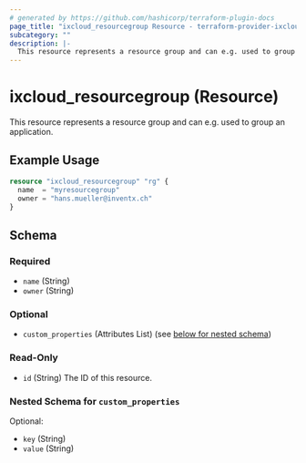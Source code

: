```yaml
---
# generated by https://github.com/hashicorp/terraform-plugin-docs
page_title: "ixcloud_resourcegroup Resource - terraform-provider-ixcloud"
subcategory: ""
description: |-
  This resource represents a resource group and can e.g. used to group an application.
---
```


# ixcloud_resourcegroup (Resource)

This resource represents a resource group and can e.g. used to group an application.

## Example Usage

```terraform
resource "ixcloud_resourcegroup" "rg" {
  name  = "myresourcegroup"
  owner = "hans.mueller@inventx.ch"
}
```

<!-- schema generated by tfplugindocs -->
## Schema

### Required

- `name` (String)
- `owner` (String)

### Optional

- `custom_properties` (Attributes List) (see [below for nested schema](#nestedatt--custom_properties))

### Read-Only

- `id` (String) The ID of this resource.

<a id="nestedatt--custom_properties"></a>
### Nested Schema for `custom_properties`

Optional:

- `key` (String)
- `value` (String)


